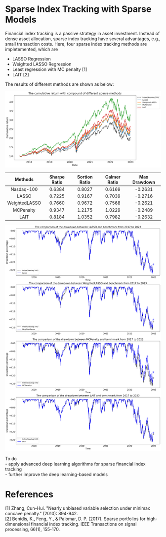 # Sparse Index Tracking with Sparse Models

Financial index tracking is a passive strategy in asset investment. Instead of dense asset allocation, sparse index tracking have several advantages, e.g., small transaction costs. Here, four sparse index tracking methods are impletemented, which are

- LASSO Regression
- Weighted LASSO Regression
- Least regression with MC penalty [1]
- LAIT [2]


The results of different methods are shown as below:

![](https://raw.githubusercontent.com/Gwan-Siu/Sparse_Index_Tracking/main/results/sparse_compare.png)



| Methods | Sharpe Ratio | Sortion Ratio | Calmer Ratio | Max Drawdown|
| :---------: | :---: | :---: | :---: | :---: |
| Nasdaq-100 | 0.6384 | 0.8027 | 0.6169| -0.2631|  
| LASSO | 0.7225 | 0.9167 | 0.7039 | -0.2716 |  
| WeightedLASSO | 0.7660 | 0.9672 | 0.7568 | -0.2621 |  
| MCPenalty | 0.9347 | 1.2175 | 1.0229 | -0.2489 |  
| LAIT | 0.8184 | 1.0352 | 0.7982 | -0.2632 |  


![](https://raw.githubusercontent.com/Gwan-Siu/Sparse_Index_Tracking/main/results/drawdown.png)


To do  
	- apply advanced deep learning algorithms for sparse financial index tracking  
	- further improve the deep learning-based models  

# References

[1] Zhang, Cun-Hui. "Nearly unbiased variable selection under minimax concave penalty." (2010): 894-942.  
[2] Benidis, K., Feng, Y., & Palomar, D. P. (2017). Sparse portfolios for high-dimensional financial index tracking. IEEE Transactions on signal processing, 66(1), 155-170.